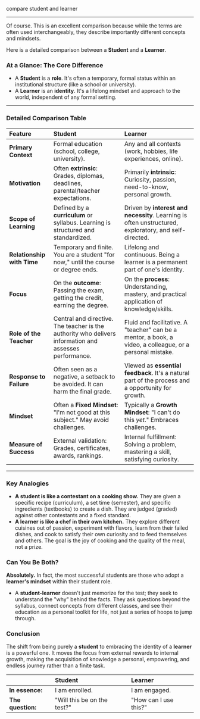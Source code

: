compare student and learner

---

Of course. This is an excellent comparison because while the terms are often used interchangeably, they describe importantly different concepts and mindsets.

Here is a detailed comparison between a **Student** and a **Learner**.

### At a Glance: The Core Difference

- A **Student** is a **role**. It's often a temporary, formal status within an institutional structure (like a school or university).
- A **Learner** is an **identity**. It's a lifelong mindset and approach to the world, independent of any formal setting.

---

### Detailed Comparison Table

| Feature                    | Student                                                                                                | Learner                                                                                                   |
| :------------------------- | :----------------------------------------------------------------------------------------------------- | :-------------------------------------------------------------------------------------------------------- |
| **Primary Context**        | Formal education (school, college, university).                                                        | Any and all contexts (work, hobbies, life experiences, online).                                           |
| **Motivation**             | Often **extrinsic**: Grades, diplomas, deadlines, parental/teacher expectations.                       | Primarily **intrinsic**: Curiosity, passion, need-to-know, personal growth.                               |
| **Scope of Learning**      | Defined by a **curriculum** or syllabus. Learning is structured and standardized.                      | Driven by **interest and necessity**. Learning is often unstructured, exploratory, and self-directed.     |
| **Relationship with Time** | Temporary and finite. You are a student "for now," until the course or degree ends.                    | Lifelong and continuous. Being a learner is a permanent part of one's identity.                           |
| **Focus**                  | On the **outcome**: Passing the exam, getting the credit, earning the degree.                          | On the **process**: Understanding, mastery, and practical application of knowledge/skills.                |
| **Role of the Teacher**    | Central and directive. The teacher is the authority who delivers information and assesses performance. | Fluid and facilitative. A "teacher" can be a mentor, a book, a video, a colleague, or a personal mistake. |
| **Response to Failure**    | Often seen as a negative, a setback to be avoided. It can harm the final grade.                        | Viewed as **essential feedback**. It's a natural part of the process and a opportunity for growth.        |
| **Mindset**                | Often a **Fixed Mindset**: "I'm not good at this subject." May avoid challenges.                       | Typically a **Growth Mindset**: "I can't do this _yet_." Embraces challenges.                             |
| **Measure of Success**     | External validation: Grades, certificates, awards, rankings.                                           | Internal fulfillment: Solving a problem, mastering a skill, satisfying curiosity.                         |

---

### Key Analogies

- **A student is like a contestant on a cooking show.** They are given a specific recipe (curriculum), a set time (semester), and specific ingredients (textbooks) to create a dish. They are judged (graded) against other contestants and a fixed standard.
- **A learner is like a chef in their own kitchen.** They explore different cuisines out of passion, experiment with flavors, learn from their failed dishes, and cook to satisfy their own curiosity and to feed themselves and others. The goal is the joy of cooking and the quality of the meal, not a prize.

### Can You Be Both?

**Absolutely.** In fact, the most successful students are those who adopt a **learner's mindset** within their student role.

- A **student-learner** doesn't just memorize for the test; they seek to understand the "why" behind the facts. They ask questions beyond the syllabus, connect concepts from different classes, and see their education as a personal toolkit for life, not just a series of hoops to jump through.

### Conclusion

The shift from being purely a **student** to embracing the identity of a **learner** is a powerful one. It moves the focus from external rewards to internal growth, making the acquisition of knowledge a personal, empowering, and endless journey rather than a finite task.

|                   | **Student**                 | **Learner**           |
| :---------------- | :-------------------------- | :-------------------- |
| **In essence:**   | I am enrolled.              | I am engaged.         |
| **The question:** | "Will this be on the test?" | "How can I use this?" |

